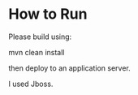 # How to Run

Please build using:

mvn clean install

then deploy to an application server.

I used Jboss.
